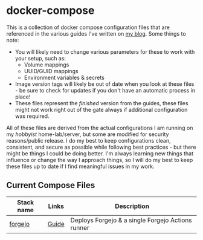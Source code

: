 # docker-compose

This is a collection of docker compose configuration files that are referenced in the various guides I've written on [my blog](https://nickcunningh.am/blog). Some things to note:

- You will likely need to change various parameters for these to work with your setup, such as:
  - Volume mappings
  - UUID/GUID mappings
  - Environment variables & secrets
- Image version tags will likely be out of date when you look at these files - be sure to check for updates if you don't have an automatic process in place!
- These files represent the _finished_ version from the guides, these files might not work right out of the gate always if additional configuration was required.

All of these files are derived from the actual configurations I am running on my _hobbyist_ home-lab/server, but some are modified for security reasons/public release. I do my best to keep configurations clean, consistent, and secure as possible while following best practices - but there might be things I could be doing better. I'm always learning new things that influence or change the way I approach things, so I will do my best to keep these files up to date if I find meaningful issues in my work.

## Current Compose Files

| Stack name            | Links                                                                                                              | Description                                       |
| --------------------- | ------------------------------------------------------------------------------------------------------------------ | ------------------------------------------------- |
| [forgejo](./forgejo/) | [Guide](https://nickcunningh.am/blog/how-to-setup-and-configure-forgejo-with-support-for-forgejo-actions-and-more) | Deploys Forgejo & a single Forgejo Actions runner |
